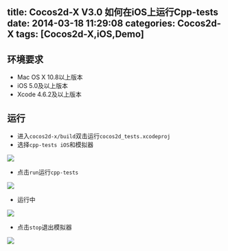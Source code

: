 title: Cocos2d-X V3.0 如何在iOS上运行Cpp-tests
date: 2014-03-18 11:29:08
categories: Cocos2d-X
tags: [Cocos2d-X,iOS,Demo]
---
## 环境要求
- Mac OS X 10.8以上版本
- iOS 5.0及以上版本
- Xcode 4.6.2及以上版本

## 运行
- 进入`cocos2d-x/build`双击运行`cocos2d_tests.xcodeproj`
- 选择`cpp-tests iOS`和模拟器

![](https:github.com/zt1991616/blog/raw/master/Image/14031801.png)
- 点击`run`运行`cpp-tests`

![](https:github.com/zt1991616/blog/raw/master/Image/14031802.png)
- 运行中

![](https:github.com/zt1991616/blog/raw/master/Image/14031803.png)
- 点击`stop`退出模拟器

![](https:github.com/zt1991616/blog/raw/master/Image/14031804.png)